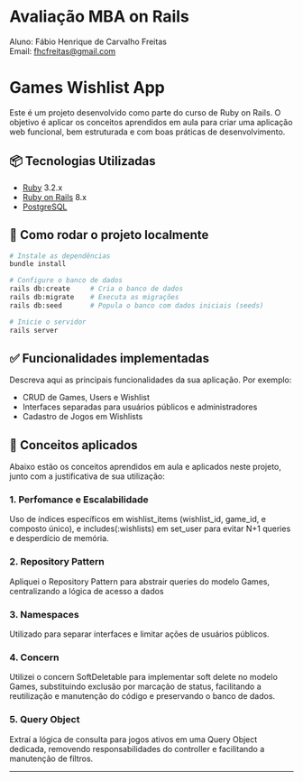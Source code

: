 # Avaliação MBA on Rails

Aluno: Fábio Henrique de Carvalho Freitas<br>
Email: fhcfreitas@gmail.com

# Games Wishlist App

Este é um projeto desenvolvido como parte do curso de Ruby on Rails. O objetivo é aplicar os conceitos aprendidos em aula para criar uma aplicação web funcional, bem estruturada e com boas práticas de desenvolvimento.

## 📦 Tecnologias Utilizadas

- [Ruby](https://www.ruby-lang.org/pt/) 3.2.x
- [Ruby on Rails](https://rubyonrails.org/) 8.x
- [PostgreSQL](https://www.postgresql.org/)

## 🚀 Como rodar o projeto localmente

```bash
# Instale as dependências
bundle install

# Configure o banco de dados
rails db:create     # Cria o banco de dados
rails db:migrate    # Executa as migrações
rails db:seed       # Popula o banco com dados iniciais (seeds)

# Inicie o servidor
rails server
```

## ✅ Funcionalidades implementadas

Descreva aqui as principais funcionalidades da sua aplicação. Por exemplo:

- CRUD de Games, Users e Wishlist
- Interfaces separadas para usuários públicos e administradores
- Cadastro de Jogos em Wishlists

## 🧠 Conceitos aplicados

Abaixo estão os conceitos aprendidos em aula e aplicados neste projeto, junto com a justificativa de sua utilização:

### 1. **Perfomance e Escalabilidade**

Uso de índices específicos em wishlist_items (wishlist_id, game_id, e composto único), e includes(:wishlists) em set_user para evitar N+1 queries e desperdício de memória.

### 2. **Repository Pattern**
Apliquei o Repository Pattern para abstrair queries do modelo Games, centralizando a lógica de acesso a dados

### 3. **Namespaces**
Utilizado para separar interfaces e limitar ações de usuários públicos.

### 4. **Concern**
Utilizei o concern SoftDeletable para implementar soft delete no modelo Games, substituindo exclusão por marcação de status, facilitando a reutilização e manutenção do código e preservando o banco de dados.

### 5. **Query Object**
Extraí a lógica de consulta para jogos ativos em uma Query Object dedicada, removendo responsabilidades do controller e facilitando a manutenção de filtros.

----------------------------------------


